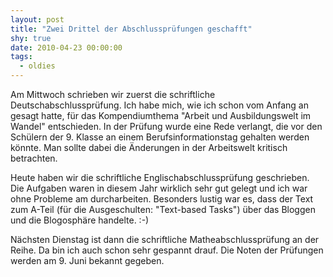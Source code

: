 ```yaml
---
layout: post
title: "Zwei Drittel der Abschlussprüfungen geschafft"
shy: true
date: 2010-04-23 00:00:00
tags:
  - oldies
---
```


Am Mittwoch schrieben wir zuerst die schriftliche Deutschabschlussprüfung. Ich habe mich, wie ich schon vom Anfang an gesagt hatte, für das Kompendiumthema "Arbeit und Ausbildungswelt im Wandel" entschieden. In der Prüfung wurde eine Rede verlangt, die vor den Schülern der 9. Klasse an einem Berufsinformationstag gehalten werden könnte. Man sollte dabei die Änderungen in der Arbeitswelt kritisch betrachten.

Heute haben wir die schriftliche Englischabschlussprüfung geschrieben. Die Aufgaben waren in diesem Jahr wirklich sehr gut gelegt und ich war ohne Probleme am durcharbeiten. Besonders lustig war es, dass der Text zum A-Teil (für die Ausgeschulten: "Text-based Tasks") über das Bloggen und die Blogosphäre handelte. :-)

Nächsten Dienstag ist dann die schriftliche Matheabschlussprüfung an der Reihe. Da bin ich auch schon sehr gespannt drauf. Die Noten der Prüfungen werden am 9. Juni bekannt gegeben.
